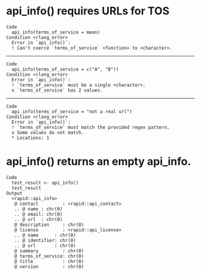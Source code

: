 # api_info() requires URLs for TOS

    Code
      api_info(terms_of_service = mean)
    Condition <rlang_error>
      Error in `api_info()`:
      ! Can't coerce `terms_of_service` <function> to <character>.

---

    Code
      api_info(terms_of_service = c("A", "B"))
    Condition <rlang_error>
      Error in `api_info()`:
      ! `terms_of_service` must be a single <character>.
      x `terms_of_service` has 2 values.

---

    Code
      api_info(terms_of_service = "not a real url")
    Condition <rlang_error>
      Error in `api_info()`:
      ! `terms_of_service` must match the provided regex pattern.
      x Some values do not match.
      * Locations: 1

# api_info() returns an empty api_info.

    Code
      test_result <- api_info()
      test_result
    Output
      <rapid::api_info>
       @ contact         : <rapid::api_contact>
       .. @ name : chr(0) 
       .. @ email: chr(0) 
       .. @ url  : chr(0) 
       @ description     : chr(0) 
       @ license         : <rapid::api_license>
       .. @ name      : chr(0) 
       .. @ identifier: chr(0) 
       .. @ url       : chr(0) 
       @ summary         : chr(0) 
       @ terms_of_service: chr(0) 
       @ title           : chr(0) 
       @ version         : chr(0) 

